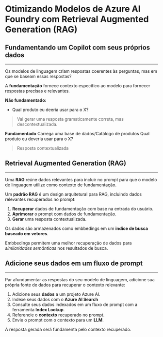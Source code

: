 # Otimizando Modelos de Azure AI Foundry com Retrieval Augmented Generation (RAG)

## Fundamentando um Copilot com seus próprios dados
---
Os modelos de linguagem criam respostas coerentes às perguntas, mas em que se baseam essas respostas?

A **fundamentação** fornece contexto específico ao modelo para fornecer respostas precisas e relevantes.

**Não fundamentado:**
* Qual produto eu deeria usar para o X?
> Vai gerar uma resposta gramaticamente correta, mas descontextualizada.

**Fundamentado**
Carrega uma base de dados/Catálogo de produtos
Qual produto eu deveria usar para o X?
> Resposta contextualizada

## Retrieval Augmented Generation (RAG)
---
Uma **RAG** reúne dados relevantes para incluir no prompt para que o modelo de linguagem utilize como contexto de fundamentação.

Um **padrão RAG** é um design arquitetural para RAG, incluindo dados relevantes recuperados no prompt:

1. **Recuperar** dados de fundamentação com base na entrada do usuário.
2. **Aprimorar** o prompt com dados de fundamentação.
3. **Gerar** uma resposta contextualizada.


Os dados são armazenados como embbedings em um **indíce de busca baseado em vetores**.

Embbedings permitem uma melhor recuperação de dados para *similaridades semânticas* nos resultados de busca.

## Adicione seus dados em um fluxo de prompt
---
Par afundamentar as respostas do seu modelo de linguagem, adicione sua própria fonte de dados para recuperar o contexto relevante:

1. Adicione seus **dados** a um projeto Azure AI.
2. Indexe seus dados com o **Azure AI Search**
3. Consulte seus dados indexados em um fluxo de prompt com a ferramenta **Index Lookup**.
4. Referencie o **contexto** recuperado no prompt.
5. Envie o prompt com o contexto para um **LLM**.

A resposta gerada será fundamenta pelo contexto recuperado.